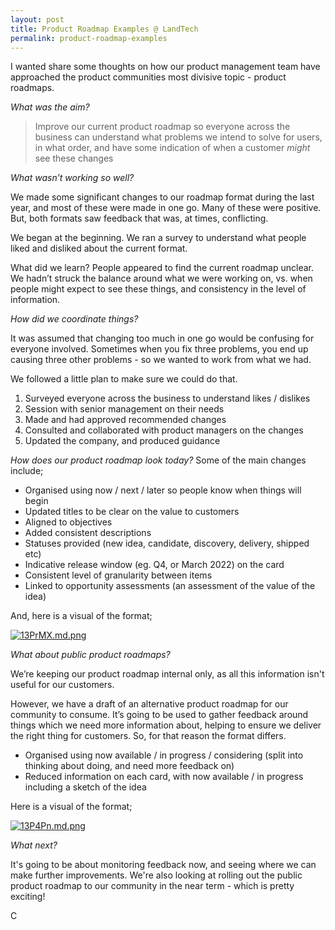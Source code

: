 ```yaml
---
layout: post
title: Product Roadmap Examples @ LandTech
permalink: product-roadmap-examples
---
```

I wanted share some thoughts on how our product management team have approached the product communities most divisive topic - product roadmaps.

*What was the aim?*

> Improve our current product roadmap so everyone across the business can understand what problems we intend to solve for users, in what order, and have some indication of when a customer *might* see these changes

*What wasn’t working so well?*

We made some significant changes to our roadmap format during the last year, and most of these were made in one go. Many of these were positive. But, both formats saw feedback that was, at times, conflicting.

We began at the beginning. We ran a survey to understand what people liked and disliked about the current format.

What did we learn? People appeared to find the current roadmap unclear. We hadn’t struck the balance around what we were working on, vs. when people might expect to see these things, and consistency in the level of information.


*How did we coordinate things?*

It was assumed that changing too much in one go would be confusing for everyone involved. Sometimes when you fix three problems, you end up causing three other problems - so we wanted to work from what we had.

We followed a little plan to make sure we could do that.

1. Surveyed everyone across the business to understand likes / dislikes
2. Session with senior management on their needs
3. Made and had approved recommended changes
4. Consulted and collaborated with product managers on the changes
5. Updated the company, and produced guidance


*How does our product roadmap look today?*
Some of the main changes include;

- Organised using now / next / later so people know when things will begin
- Updated titles to be clear on the value to customers
- Aligned to objectives
- Added consistent descriptions
- Statuses provided (new idea, candidate, discovery, delivery, shipped etc)
- Indicative release window (eg. Q4, or March 2022) on the card
- Consistent level of granularity between items
- Linked to opportunity assessments (an assessment of the value of the idea)

And, here is a visual of the format;

[![13PrMX.md.png](https://iili.io/13PrMX.md.png)](https://freeimage.host/i/13PrMX)


*What about public product roadmaps?*

We’re keeping our product roadmap internal only, as all this information isn't useful for our customers.

However, we have a draft of an alternative product roadmap for our community to consume. It’s going to be used to gather feedback around things which we need more information about, helping to ensure we deliver the right thing for customers. So, for that reason the format differs.  

- Organised using now available / in progress / considering (split into thinking about doing, and need more feedback on)
- Reduced information on each card, with now available / in progress including a sketch of the idea

Here is a visual of the format;

[![13P4Pn.md.png](https://iili.io/13P4Pn.md.png)](https://freeimage.host/i/13P4Pn)

*What next?*

It's going to be about monitoring feedback now, and seeing where we can make further improvements. We're also looking at rolling out the public product roadmap to our community in the near term - which is pretty exciting!

C

